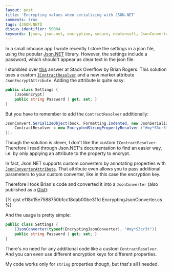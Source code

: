 ```yaml
---
layout: post
title: 'Encrypting values when serializing with JSON.NET'
comments: true
tags: [JSON.NET]
disqus_identifier: 50004
keywords: [json, json.net, encryption, secure, newtonsoft, JsonConverter]
---
```


In a small inhouse app I wrote recently I store the settings in a json file, using the
popular [Json.NET](http://www.newtonsoft.com/json) library. However, the settings
include a password, which should't appear as clear text in the json file.

I stumbled over [this](http://stackoverflow.com/a/29240043/4747) answer at Stack Overflow
by Brian Rogers. This solution uses a custom
[`IContractResolver`](http://www.newtonsoft.com/json/help/html/T_Newtonsoft_Json_Serialization_IContractResolver.htm)
and a new marker attribute `JsonEncryptAttribute`. Adding the attribute is quite easy:

```csharp
public class Settings {
    [JsonEncrypt]
    public string Password { get; set; }
}
```

But you have to remember to add the `ContractResolver` additionally:

```csharp
JsonConvert.SerializeObject(book, Formatting.Indented, new JsonSerializerSettings {
    ContractResolver = new EncryptedStringPropertyResolver ("#my*S3cr3t")
});
```

Though the solution is clever, I don't like the custom `IContractResolver`. Therefore
I read through Json.NET's documentation to find an easier way, i.e. by only applying
an attribute to the property to encrypt.

In fact, Json.NET supports custom converters by annotating properties with
[`JsonConverterAttribute`](http://www.newtonsoft.com/json/help/html/T_Newtonsoft_Json_JsonConverterAttribute.htm).
That attribute even allows you to pass additional parameters to your custom converter,
like in this case the encryption key.

Therefore I took Brian's code and converted it into a `JsonConverter` (also published as a
[Gist](https://gist.github.com/thoemmi/e118c15e7588750b1cc18dab00be31fd#file-encryptingjsonconverter-cs)):

{% gist e118c15e7588750b1cc18dab00be31fd EncryptingJsonConverter.cs %}

And the usage is pretty simple:

```csharp
public class Settings {
    [JsonConverter(typeof(EncryptingJsonConverter), "#my*S3cr3t")]
    public string Password { get; set; }
}
```

There's no need for any additional code like a custom `ContractResolver`.
And you can even use different encryption keys for different properties.

My code works only for `string` properties though, but that's all I needed.